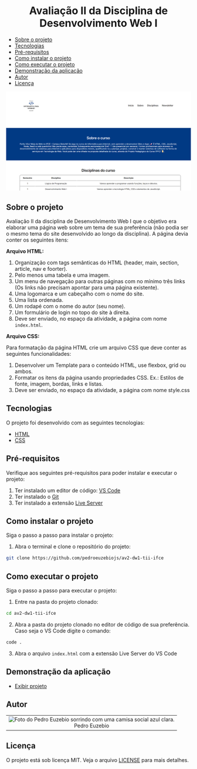 <h1 align="center">
  Avaliação II da Disciplina de Desenvolvimento Web I
</h1>

<ul>
  <li>
    <a href="#sobre-o-projeto">
      Sobre o projeto
    </a>
  </li>
  <li>
    <a href="#tecnologias">
      Tecnologias
    </a>
  </li>
  <li>
    <a href="#pre-requisitos">
      Pré-requisitos
    </a>
  </li>
  <li>
    <a href="#como-instalar-o-projeto">
      Como instalar o projeto
    </a>
  </li>
  <li>
    <a href="#como-executar-o-projeto">
      Como executar o projeto
    </a>
  </li>
  <li>
    <a href="#demonstração-da-aplicação">
      Demonstração da aplicação
    </a>
  </li>
  <li>
    <a href="#autor">
      Autor
    </a>
  </li>
  <li>
    <a href="#Licença">
      Licença
    </a>
  </li>
</ul>

![Visualização do projeto](./.github/preview.png)

## Sobre o projeto

Avaliação II da disciplina de Desenvolvimento Web I que o objetivo era elaborar uma página web sobre um tema de sua preferência (não podia ser o mesmo tema do site desenvolvido ao longo da disciplina). A página devia conter os seguintes itens:

**Arquivo HTML:**

1. Organização com tags semânticas do HTML (header, main, section, article, nav e foorter).
2. Pelo menos uma tabela e uma imagem.
3. Um menu de navegação para outras páginas com no mínimo três links (Os links não precisam apontar para uma página existente).
4. Uma logomarca e um cabeçalho com o nome do site.
5. Uma lista ordenada.
6. Um rodapé com o nome do autor (seu nome).
7. Um formulário de login no topo do site à direita.
8. Deve ser enviado, no espaço da atividade, a página com nome `index.html`.

**Arquivo CSS:**

Para formatação da página HTML crie um arquivo CSS que deve conter as seguintes funcionalidades:

1. Desenvolver um Template para o conteúdo HTML, use flexbox, grid ou ambos.
2. Formatar os itens da página usando propriedades CSS. Ex.: Estilos de fonte, imagem, bordas, links e listas.
3. Deve ser enviado, no espaço da atividade, a página com nome style.css

## Tecnologias

O projeto foi desenvolvido com as seguintes tecnologias:

- [HTML](https://developer.mozilla.org/pt-BR/docs/Web/HTML)
- [CSS](https://developer.mozilla.org/pt-BR/docs/Web/CSS)

## Pré-requisitos

Verifique aos seguintes pré-requisitos para poder instalar e executar o projeto:

1. Ter instalado um editor de código: [VS Code](https://code.visualstudio.com/download)
2. Ter instalado o [Git](https://git-scm.com/downloads)
3. Ter instalado a extensão [Live Server](https://marketplace.visualstudio.com/items?itemName=ritwickdey.LiveServer)

## Como instalar o projeto

Siga o passo a passo para instalar o projeto:

1. Abra o terminal e clone o repositório do projeto:

```bash
git clone https://github.com/pedroeuzebiojs/av2-dw1-tii-ifce
```

## Como executar o projeto

Siga o passo a passo para executar o projeto:

1. Entre na pasta do projeto clonado:

```bash
cd av2-dw1-tii-ifce
```

2. Abra a pasta do projeto clonado no editor de código de sua preferência. Caso seja o VS Code digite o comando:

```bash
code .
```

3. Abra o arquivo `index.html` com a extensão Live Server do VS Code

## Demonstração da aplicação

- [Exibir projeto](https://pedroeuzebiojs.github.io/av2-dw1-tii-ifce)

## Autor

<table>
  <tr>
    <td align="center">
      <img
        src="https://github.com/pedroeuzebiojs.png"
        alt="Foto do Pedro Euzebio sorrindo com uma camisa social azul clara."
        width="100"
      />
      <br />
      Pedro Euzebio
    </td>
  </tr>
</table>

## Licença

O projeto está sob licença MIT. Veja o arquivo [LICENSE](./LICENSE) para mais detalhes.
